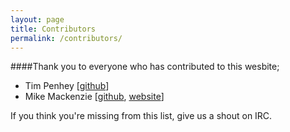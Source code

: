 ```yaml
---
layout: page
title: Contributors
permalink: /contributors/
---
```


####Thank you to everyone who has contributed to this wesbite;

- Tim Penhey [[github](https://github.com/howbazaar)]
- Mike Mackenzie [[github](https://github.com/veb), [website](https://veb.co.nz/)]



If you think you're missing from this list, give us a shout on IRC.
